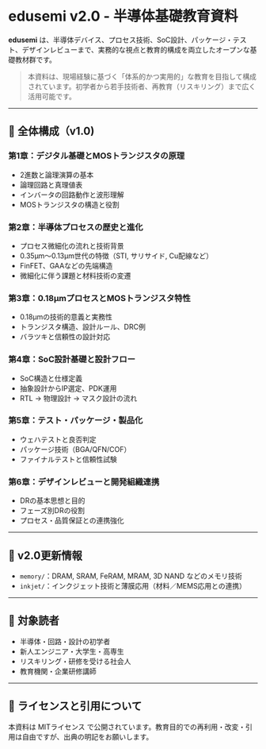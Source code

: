 
# edusemi v2.0 - 半導体基礎教育資料

**edusemi** は、半導体デバイス、プロセス技術、SoC設計、パッケージ・テスト、デザインレビューまで、実務的な視点と教育的構成を両立したオープンな基礎教材群です。

> 本資料は、現場経験に基づく「体系的かつ実用的」な教育を目指して構成されています。初学者から若手技術者、再教育（リスキリング）まで広く活用可能です。

---

## 📘 全体構成（v1.0)

### 第1章：デジタル基礎とMOSトランジスタの原理
- 2進数と論理演算の基本
- 論理回路と真理値表
- インバータの回路動作と波形理解
- MOSトランジスタの構造と役割

### 第2章：半導体プロセスの歴史と進化
- プロセス微細化の流れと技術背景
- 0.35μm〜0.13μm世代の特徴（STI, サリサイド, Cu配線など）
- FinFET、GAAなどの先端構造
- 微細化に伴う課題と材料技術の変遷

### 第3章：0.18μmプロセスとMOSトランジスタ特性
- 0.18μmの技術的意義と実務性
- トランジスタ構造、設計ルール、DRC例
- バラツキと信頼性の設計対応

### 第4章：SoC設計基礎と設計フロー
- SoC構造と仕様定義
- 抽象設計からIP選定、PDK運用
- RTL → 物理設計 → マスク設計の流れ

### 第5章：テスト・パッケージ・製品化
- ウェハテストと良否判定
- パッケージ技術（BGA/QFN/COF）
- ファイナルテストと信頼性試験

### 第6章：デザインレビューと開発組織連携
- DRの基本思想と目的
- フェーズ別DRの役割
- プロセス・品質保証との連携強化

---

## 🔧 v2.0更新情報

- `memory/`：DRAM, SRAM, FeRAM, MRAM, 3D NAND などのメモリ技術
- `inkjet/`：インクジェット技術と薄膜応用（材料／MEMS応用との連携）

---

## 📎 対象読者

- 半導体・回路・設計の初学者
- 新人エンジニア・大学生・高専生
- リスキリング・研修を受ける社会人
- 教育機関・企業研修講師

---

## 📝 ライセンスと引用について

本資料は MITライセンス で公開されています。教育目的での再利用・改変・引用は自由ですが、出典の明記をお願いします。
